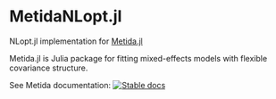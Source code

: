 # MetidaNLopt.jl

NLopt.jl implementation for [Metida.jl](https://github.com/PharmCat/Metida.jl)

Metida.jl is Julia package for fitting mixed-effects models with flexible covariance structure.

See Metida documentation:
[![Stable docs](https://img.shields.io/badge/docs-stable-blue.svg)](https://pharmcat.github.io/Metida.jl/stable/)
